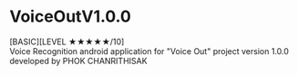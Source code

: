 # VoiceOutV1.0.0
[BASIC][LEVEL ★★★★★/10]     
Voice Recognition android application for "Voice Out" project version 1.0.0 developed by PHOK CHANRITHISAK
